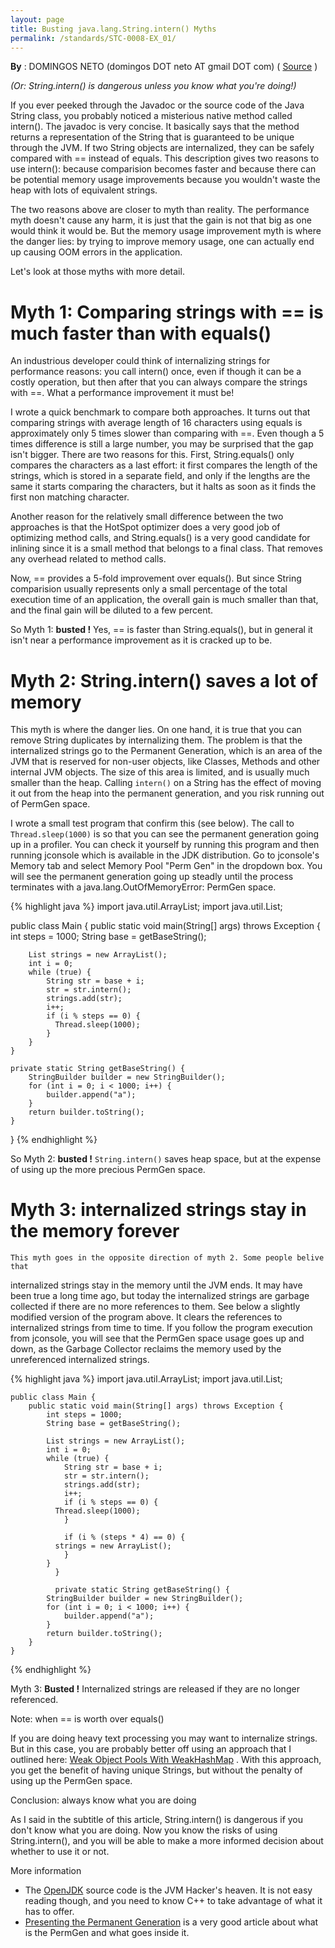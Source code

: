 ```yaml
---
layout: page
title: Busting java.lang.String.intern() Myths
permalink: /standards/STC-0008-EX_01/
---
```


**By** : DOMINGOS NETO (domingos DOT neto AT gmail DOT com) ( [Source](http://www.codeinstructions.com/2009/01/busting-javalangstringintern-myths.html) )

*(Or: String.intern() is dangerous unless you know what you're doing!)*

If you ever peeked through the Javadoc or the source code of the Java
String class, you probably noticed a misterious native method called
intern(). The javadoc is very concise. It basically says that the method
returns a representation of the String that is guaranteed to be unique
through the JVM. If two String objects are internalized, they can be safely
compared with == instead of equals. This description gives two reasons to
use intern(): because comparision becomes faster and because there can be
potential memory usage improvements because you wouldn't waste the heap
with lots of equivalent strings.

The two reasons above are closer to myth than reality. The performance myth
doesn't cause any harm, it is just that the gain is not that big as one
would think it would be. But the memory usage improvement myth is where the
danger lies: by trying to improve memory usage, one can actually end up
causing OOM errors in the application.

Let's look at those myths with more detail.

# Myth 1: Comparing strings with == is much faster than with equals()

An industrious developer could think of internalizing strings for
performance reasons: you call intern() once, even if though it can be a
costly operation, but then after that you can always compare the strings
with ==. What a performance improvement it must be!

I wrote a quick benchmark to compare both approaches. It turns out that
comparing strings with average length of 16 characters using equals is
approximately only 5 times slower than comparing with ==. Even though a 5
times difference is still a large number, you may be surprised that the gap
isn't bigger. There are two reasons for this. First, String.equals() only
compares the characters as a last effort: it first compares the length of
the strings, which is stored in a separate field, and only if the lengths
are the same it starts comparing the characters, but it halts as soon as it
finds the first non matching character.

Another reason for the relatively small difference between the two
approaches is that the HotSpot optimizer does a very good job of optimizing
method calls, and String.equals() is a very good candidate for inlining
since it is a small method that belongs to a final class. That removes any
overhead related to method calls.

Now, == provides a 5-fold improvement over equals(). But since String
comparision usually represents only a small percentage of the total
execution time of an application, the overall gain is much smaller than
that, and the final gain will be diluted to a few percent.

So Myth 1: **busted !** Yes, == is faster than String.equals(), but in
general it isn't near a performance improvement as it is cracked up to be.

# Myth 2: String.intern() saves a lot of memory

This myth is where the danger lies. On one hand, it is true that you can
remove String duplicates by internalizing them. The problem is that the
internalized strings go to the Permanent Generation, which is an area of
the JVM that is reserved for non-user objects, like Classes, Methods and
other internal JVM objects. The size of this area is limited, and is
usually much smaller than the heap. Calling `intern()` on a String has the
effect of moving it out from the heap into the permanent generation, and
you risk running out of PermGen space.

I wrote a small test program that confirm this (see below). The call to
`Thread.sleep(1000)` is so that you can see the permanent generation going up
in a profiler. You can check it yourself by running this program and then
running jconsole which is available in the JDK distribution. Go to
jconsole's Memory tab and select Memory Pool "Perm Gen" in the dropdown
box. You will see the permanent generation going up steadly until the
process terminates with a java.lang.OutOfMemoryError: PermGen space.

{% highlight java %}
import java.util.ArrayList;
import java.util.List;

public class Main {
    public static void main(String[] args) throws Exception {
        int steps = 1000;
        String base = getBaseString();

        List strings = new ArrayList();
        int i = 0;
        while (true) {
            String str = base + i;
            str = str.intern();
            strings.add(str);
            i++;
            if (i % steps == 0) {
              Thread.sleep(1000);
            }
        }
    }

    private static String getBaseString() {
        StringBuilder builder = new StringBuilder();
        for (int i = 0; i < 1000; i++) {
            builder.append("a");
        }
        return builder.toString();
    }
}
{% endhighlight %}
    
So Myth 2: **busted !** `String.intern()` saves heap space, but at the expense of using up the more precious PermGen space.
    
# Myth 3: internalized strings stay in the memory forever
    
    This myth goes in the opposite direction of myth 2. Some people belive that
internalized strings stay in the memory until the JVM ends. It may have
been true a long time ago, but today the internalized strings are garbage
collected if there are no more references to them. See below a slightly
modified version of the program above. It clears the references to
internalized strings from time to time. If you follow the program execution
from jconsole, you will see that the PermGen space usage goes up and down,
as the Garbage Collector reclaims the memory used by the unreferenced
internalized strings.
    
{% highlight java %}
    import java.util.ArrayList;
    import java.util.List;
    
    public class Main {
        public static void main(String[] args) throws Exception {
            int steps = 1000;
            String base = getBaseString();

            List strings = new ArrayList();
            int i = 0;
            while (true) {
                String str = base + i;
                str = str.intern();
                strings.add(str);
                i++;
                if (i % steps == 0) {
              Thread.sleep(1000);
                }

                if (i % (steps * 4) == 0) {
              strings = new ArrayList();
                }
            }
              }

              private static String getBaseString() {
            StringBuilder builder = new StringBuilder();
            for (int i = 0; i < 1000; i++) {
                builder.append("a");
            }
            return builder.toString();
        }
    }
{% endhighlight %}

Myth 3: **Busted !** Internalized strings are released if they are no longer
referenced.

Note: when == is worth over equals()

If you are doing heavy text processing you may want to internalize strings.
But in this case, you are probably better off using an approach that I
outlined here: [Weak Object Pools With WeakHashMap](http://www.codeinstructions.com/2008/09/instance-pools-with-weakhashmap.html)
. With this approach, you get the benefit of having unique Strings, but
without the penalty of using up the PermGen space.

Conclusion: always know what you are doing

As I said in the subtitle of this article, String.intern() is dangerous if
you don't know what you are doing. Now you know the risks of using
String.intern(), and you will be able to make a more informed decision
about whether to use it or not.

More information

  * The [OpenJDK](http://openjdk.java.net/) source code is the JVM Hacker's heaven. It is not easy reading though, and
you need to know C++ to take advantage of what it has to offer.
  * [Presenting the Permanent Generation](http://blogs.sun.com/jonthecollector/entry/presenting_the_permanent_generation)
 is a very good article about what is the PermGen and what goes inside it.
